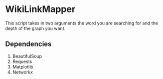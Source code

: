 # WikiLinkMapper
This script takes in two arguments the word you are searching for and the depth of the graph you want.

## Dependencies
1. BeautifulSoup
2. Requests
3. Matplotlib
4. Networkx
